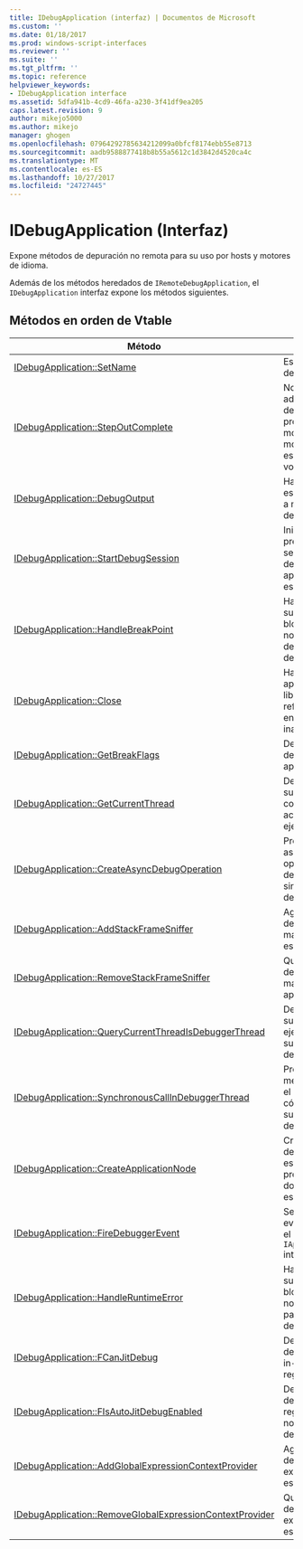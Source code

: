 ```yaml
---
title: IDebugApplication (interfaz) | Documentos de Microsoft
ms.custom: ''
ms.date: 01/18/2017
ms.prod: windows-script-interfaces
ms.reviewer: ''
ms.suite: ''
ms.tgt_pltfrm: ''
ms.topic: reference
helpviewer_keywords:
- IDebugApplication interface
ms.assetid: 5dfa941b-4cd9-46fa-a230-3f41df9ea205
caps.latest.revision: 9
author: mikejo5000
ms.author: mikejo
manager: ghogen
ms.openlocfilehash: 07964292785634212099a0bfcf8174ebb55e8713
ms.sourcegitcommit: aadb9588877418b8b55a5612c1d3842d4520ca4c
ms.translationtype: MT
ms.contentlocale: es-ES
ms.lasthandoff: 10/27/2017
ms.locfileid: "24727445"
---
```

# <a name="idebugapplication-interface"></a>IDebugApplication (Interfaz)
Expone métodos de depuración no remota para su uso por hosts y motores de idioma.  
  
 Además de los métodos heredados de `IRemoteDebugApplication`, el `IDebugApplication` interfaz expone los métodos siguientes.  
  
## <a name="methods-in-vtable-order"></a>Métodos en orden de Vtable  
  
|Método|Descripción|  
|------------|-----------------|  
|[IDebugApplication::SetName](../../winscript/reference/idebugapplication-setname.md)|Establece el nombre de la aplicación.|  
|[IDebugApplication::StepOutComplete](../../winscript/reference/idebugapplication-stepoutcomplete.md)|Notifica al administrador de depuración de proceso que un motor de lenguaje en modo paso a paso está a punto de volver a su llamador.|  
|[IDebugApplication::DebugOutput](../../winscript/reference/idebugapplication-debugoutput.md)|Hace que la cadena especificada que va a mostrar el IDE de depurador.|  
|[IDebugApplication::StartDebugSession](../../winscript/reference/idebugapplication-startdebugsession.md)|Inicia al depurador predeterminado IDE y se asocia una sesión de depuración a esta aplicación, si uno no está ya conectado.|  
|[IDebugApplication::HandleBreakPoint](../../winscript/reference/idebugapplication-handlebreakpoint.md)|Hace que el subproceso actual se bloquee y envía una notificación del punto de interrupción en el depurador IDE.|  
|[IDebugApplication::Close](../../winscript/reference/idebugapplication-close.md)|Hace que esta aplicación para liberar todas las referencias y entrar en un estado inactivo.|  
|[IDebugApplication::GetBreakFlags](../../winscript/reference/idebugapplication-getbreakflags.md)|Devuelve las marcas de salto actual de la aplicación.|  
|[IDebugApplication::GetCurrentThread](../../winscript/reference/idebugapplication-getcurrentthread.md)|Devuelve el subproceso asociado con el subproceso actualmente en ejecución.|  
|[IDebugApplication::CreateAsyncDebugOperation](../../winscript/reference/idebugapplication-createasyncdebugoperation.md)|Proporciona acceso asincrónico a una operación de depuración sincrónico determinado.|  
|[IDebugApplication::AddStackFrameSniffer](../../winscript/reference/idebugapplication-addstackframesniffer.md)|Agrega un proveedor de enumerador del marco de pila para esta aplicación.|  
|[IDebugApplication::RemoveStackFrameSniffer](../../winscript/reference/idebugapplication-removestackframesniffer.md)|Quita un proveedor de enumerador del marco de pila de esta aplicación.|  
|[IDebugApplication::QueryCurrentThreadIsDebuggerThread](../../winscript/reference/idebugapplication-querycurrentthreadisdebuggerthread.md)|Determina si el subproceso de ejecución actual es el subproceso del depurador.|  
|[IDebugApplication::SynchronousCallInDebuggerThread](../../winscript/reference/idebugapplication-synchronouscallindebuggerthread.md)|Proporciona un mecanismo para que el llamador ejecutar código en el subproceso del depurador.|  
|[IDebugApplication::CreateApplicationNode](../../winscript/reference/idebugapplication-createapplicationnode.md)|Crea un nuevo nodo de aplicación que está asociado a un proveedor de documento específico.|  
|[IDebugApplication::FireDebuggerEvent](../../winscript/reference/idebugapplication-firedebuggerevent.md)|Se desencadena un evento genérico para el depurador `IApplicationDebugger` interfaz.|  
|[IDebugApplication::HandleRuntimeError](../../winscript/reference/idebugapplication-handleruntimeerror.md)|Hace que el subproceso actual se bloquee y envía una notificación del error para el IDE del depurador.|  
|[IDebugApplication::FCanJitDebug](../../winscript/reference/idebugapplication-fcanjitdebug.md)|Determina si un depurador de just-in-time (JIT) está registrado.|  
|[IDebugApplication::FIsAutoJitDebugEnabled](../../winscript/reference/idebugapplication-fisautojitdebugenabled.md)|Determina si un depurador JIT está registrado con hosts no inteligente auto-debug.|  
|[IDebugApplication::AddGlobalExpressionContextProvider](../../winscript/reference/idebugapplication-addglobalexpressioncontextprovider.md)|Agrega un proveedor de contexto de expresión global a esta aplicación.|  
|[IDebugApplication::RemoveGlobalExpressionContextProvider](../../winscript/reference/idebugapplication-removeglobalexpressioncontextprovider.md)|Quita un proveedor de contexto de expresión global de esta aplicación.|